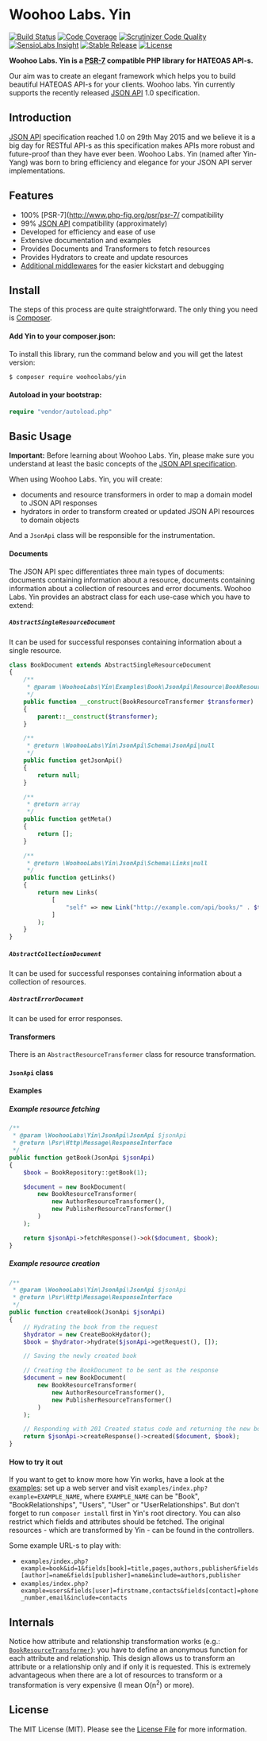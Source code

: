 # Woohoo Labs. Yin

[![Build Status](https://img.shields.io/travis/woohoolabs/yin.svg)](https://travis-ci.org/woohoolabs/yin)
[![Code Coverage](https://scrutinizer-ci.com/g/woohoolabs/yin/badges/coverage.png?b=master)](https://scrutinizer-ci.com/g/woohoolabs/yin/?branch=master)
[![Scrutinizer Code Quality](https://scrutinizer-ci.com/g/woohoolabs/yin/badges/quality-score.png?b=master)](https://scrutinizer-ci.com/g/woohoolabs/yin/?branch=master)
[![SensioLabs Insight](https://img.shields.io/sensiolabs/i/2e1d0616-e47a-4ae7-bfed-07dec4d29d5f.svg)](https://insight.sensiolabs.com/projects/2e1d0616-e47a-4ae7-bfed-07dec4d29d5f)
[![Stable Release](https://img.shields.io/packagist/v/woohoolabs/yin.svg)](https://packagist.org/packages/woohoolabs/yin)
[![License](https://img.shields.io/packagist/l/woohoolabs/yin.svg)](https://packagist.org/packages/woohoolabs/yin)

**Woohoo Labs. Yin is a [PSR-7](http://www.php-fig.org/psr/psr-7/) compatible PHP library for HATEOAS API-s.**

Our aim was to create an elegant framework which helps you to build beautiful HATEOAS API-s for your clients.
Woohoo labs. Yin currently supports the recently released [JSON API](http://jsonapi.org/) 1.0 specification.

## Introduction

[JSON API](http://jsonapi.org) specification reached 1.0 on 29th May 2015 and we believe it is a big day for RESTful
API-s as this specification makes APIs more robust and future-proof than they have ever been. Woohoo Labs. Yin (named
after Yin-Yang) was born to bring efficiency and elegance for your JSON API server implementations.

## Features

- 100% [PSR-7](http://www.php-fig.org/psr/psr-7/ compatibility
- 99% [JSON API](http://jsonapi.org/) compatibility (approximately)
- Developed for efficiency and ease of use
- Extensive documentation and examples
- Provides Documents and Transformers to fetch resources
- Provides Hydrators to create and update resources
- [Additional middlewares](https://github.com/woohoolabs/yin-middlewares) for the easier kickstart and debugging

## Install

The steps of this process are quite straightforward. The only thing you need is [Composer](http://getcomposer.org).

#### Add Yin to your composer.json:

To install this library, run the command below and you will get the latest version:

```bash
$ composer require woohoolabs/yin
```

#### Autoload in your bootstrap:

```php
require "vendor/autoload.php"
```

## Basic Usage

**Important:** Before learning about Woohoo Labs. Yin, please make sure you understand at least the basic concepts
of the [JSON API specification](http://jsonapi.org).

When using Woohoo Labs. Yin, you will create:
- documents and resource transformers in order to map a domain model to JSON API responses
- hydrators in order to transform created or updated JSON API resources to domain objects

And a `JsonApi` class will be responsible for the instrumentation.

#### Documents

The JSON API spec differentiates three main types of documents: documents containing information about a resource,
documents containing information about a collection of resources and error documents. Woohoo Labs. Yin
provides an abstract class for each use-case which you have to extend:

##### `AbstractSingleResourceDocument`

It can be used for successful responses containing information about a single resource.

```php
class BookDocument extends AbstractSingleResourceDocument
{
    /**
     * @param \WoohooLabs\Yin\Examples\Book\JsonApi\Resource\BookResourceTransformer $transformer
     */
    public function __construct(BookResourceTransformer $transformer)
    {
        parent::__construct($transformer);
    }

    /**
     * @return \WoohooLabs\Yin\JsonApi\Schema\JsonApi|null
     */
    public function getJsonApi()
    {
        return null;
    }

    /**
     * @return array
     */
    public function getMeta()
    {
        return [];
    }

    /**
     * @return \WoohooLabs\Yin\JsonApi\Schema\Links|null
     */
    public function getLinks()
    {
        return new Links(
            [
                "self" => new Link("http://example.com/api/books/" . $this->transformer->getId($this->resource))
            ]
        );
    }
}
```

##### `AbstractCollectionDocument`

It can be used for successful responses containing information about a collection of resources.

##### `AbstractErrorDocument`

It can be used for error responses.

#### Transformers

There is an `AbstractResourceTransformer` class for resource transformation.

#### `JsonApi` class

#### Examples

##### Example resource fetching

```php
/**
 * @param \WoohooLabs\Yin\JsonApi\JsonApi $jsonApi
 * @return \Psr\Http\Message\ResponseInterface
 */
public function getBook(JsonApi $jsonApi)
{
    $book = BookRepository::getBook(1);

    $document = new BookDocument(
        new BookResourceTransformer(
            new AuthorResourceTransformer(),
            new PublisherResourceTransformer()
        )
    );

    return $jsonApi->fetchResponse()->ok($document, $book);
}
```

##### Example resource creation

```php
/**
 * @param \WoohooLabs\Yin\JsonApi\JsonApi $jsonApi
 * @return \Psr\Http\Message\ResponseInterface
 */
public function createBook(JsonApi $jsonApi)
{
    // Hydrating the book from the request
    $hydrator = new CreateBookHydator();
    $book = $hydrator->hydrate($jsonApi->getRequest(), []);

    // Saving the newly created book

    // Creating the BookDocument to be sent as the response
    $document = new BookDocument(
        new BookResourceTransformer(
            new AuthorResourceTransformer(), 
            new PublisherResourceTransformer()
        )
    );

    // Responding with 201 Created status code and returning the new book resource
    return $jsonApi->createResponse()->created($document, $book);
}
```

#### How to try it out
If you want to get to know more how Yin works, have a look at the [examples](https://github.com/woohoolabs/yin/tree/master/examples):
set up a web server and visit `examples/index.php?example=EXAMPLE_NAME`, where `EXAMPLE_NAME` can be
"Book", "BookRelationships", "Users", "User" or "UserRelationships". But don't forget to run `composer install` first
in Yin's root directory. You can also restrict which fields and attributes should be fetched. The original resources -
which are transformed by Yin - can be found in the controllers.

Some example URL-s to play with:

- `examples/index.php?example=book&id=1&fields[book]=title,pages,authors,publisher&fields[author]=name&fields[publisher]=name&include=authors,publisher`
- `examples/index.php?example=users&fields[user]=firstname,contacts&fields[contact]=phone_number,email&include=contacts`

## Internals

Notice how attribute and relationship transformation works (e.g.:
[`BookResourceTransformer`](https://github.com/woohoolabs/yin/blob/master/examples/Book/JsonApi/Resource/BookResourceTransformer.php#L80)): 
you have to define an anonymous function for each attribute and relationship. This design allows us
to transform an attribute or a relationship only and if only it is requested. This is extremely advantageous when there
are a lot of resources to transform or a transformation is very expensive (I mean O(n<sup>2</sup>) or more).

## License

The MIT License (MIT). Please see the [License File](https://github.com/woohoolabs/yin/blob/master/LICENSE.md)
for more information.
